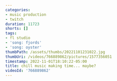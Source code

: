 ```yaml
---
categories:
- music production
- twitch
duration: 11723
shorts: []
tags:
- fl studio
- 'song: fjords'
- 'song: oyster'
thumbPath: /assets/thumbs/20221101231022.jpg
thumbUri: /videos/766889862/pictures/1577356051
timestamp: 2022-11-01T18:10:22-05:00
title: chill music making time... maybe?
videoId: '766889862'
---
```

